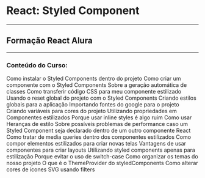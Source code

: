 # React: Styled Component

---

## Formação React Alura

---

### Conteúdo do Curso:

Como instalar o Styled Components dentro do projeto
Como criar um componente com o Styled Components
Sobre a geração automática de classes
Como transferir código CSS para meu componente estilizado
Usando o reset global do projeto com o Styled Components
Criando estilos globais para a aplicação
Importando fontes do google para o projeto
Criando variáveis para cores do projeto
Utilizando propriedades em Componentes estilizados
Porque usar inline styles é algo ruim
Como usar Heranças de estilo
Sobre possíveis problemas de performance caso um Styled Component seja declarado dentro de um outro componente React
Como tratar de media queries dentro dos componentes estilizados
Como compor elementos estilizados para criar novas telas
Vantagens de usar componentes para criar layouts
Utilizando styled components apenas para estilização
Porque evitar o uso de switch-case
Como organizar os temas do nosso projeto
O que é o ThemeProvider do styledComponents
Como alterar cores de icones SVG usando filters
